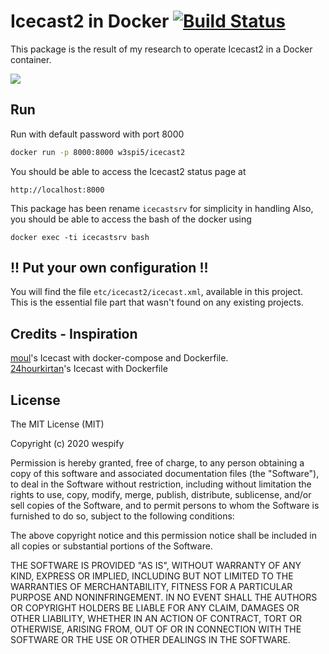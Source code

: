 # Icecast2 in Docker [![Build Status](https://travis-ci.com/w3spi5/docker-icecast2.svg?branch=master)](https://travis-ci.com/w3spi5/docker-icecast2)

This package is the result of my research to operate Icecast2 in a Docker container.

[![](http://dockeri.co/image/w3spi5/icecast2)](https://index.docker.io/u/w3spi5/icecast2/)

## Run

Run with default password with port 8000

```bash
docker run -p 8000:8000 w3spi5/icecast2
```

You should be able to access the Icecast2 status page at

    http://localhost:8000

This package has been rename `icecastsrv` for simplicity in handling
Also, you should be able to access the bash of the docker using

    docker exec -ti icecastsrv bash

## !! Put your own configuration !!

You will find the file `etc/icecast2/icecast.xml`, available in this project.  
This is the essential file part that wasn't found on any existing projects.

## Credits - Inspiration

[moul](https://github.com/moul/docker-icecast)'s Icecast with docker-compose and Dockerfile.  
[24hourkirtan](https://github.com/24hourkirtan/docker-icecast)'s Icecast with Dockerfile

## License
The MIT License (MIT)

Copyright (c) 2020 wespify

Permission is hereby granted, free of charge, to any person obtaining a copy
of this software and associated documentation files (the "Software"), to deal
in the Software without restriction, including without limitation the rights
to use, copy, modify, merge, publish, distribute, sublicense, and/or sell
copies of the Software, and to permit persons to whom the Software is
furnished to do so, subject to the following conditions:

The above copyright notice and this permission notice shall be included in all
copies or substantial portions of the Software.

THE SOFTWARE IS PROVIDED "AS IS", WITHOUT WARRANTY OF ANY KIND, EXPRESS OR
IMPLIED, INCLUDING BUT NOT LIMITED TO THE WARRANTIES OF MERCHANTABILITY,
FITNESS FOR A PARTICULAR PURPOSE AND NONINFRINGEMENT. IN NO EVENT SHALL THE
AUTHORS OR COPYRIGHT HOLDERS BE LIABLE FOR ANY CLAIM, DAMAGES OR OTHER
LIABILITY, WHETHER IN AN ACTION OF CONTRACT, TORT OR OTHERWISE, ARISING FROM,
OUT OF OR IN CONNECTION WITH THE SOFTWARE OR THE USE OR OTHER DEALINGS IN THE
SOFTWARE.
